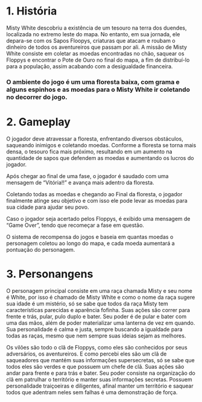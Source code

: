 # 1. História
Misty White descobriu a existência de um tesouro na terra dos duendes, localizada no extremo leste do mapa. No entanto, em sua jornada, ele depara-se com os Sapos Floopys, criaturas que atacam e roubam o dinheiro de todos os aventureiros que passam por ali. 
A missão de Misty White consiste em coletar as moedas encontradas no chão, saquear os Floppys e encontrar o Pote de Ouro no final do mapa, a fim de distribuí-lo para a população, assim acabando com a desigualdade financeira.

### O ambiente do jogo é um uma floresta baixa, com grama e alguns espinhos e as moedas para o Misty White ir coletando no decorrer do jogo.

# 2. Gameplay
O jogador deve atravessar a floresta, enfrentando diversos obstáculos, saqueando inimigos e coletando moedas. Conforme a floresta se torna mais densa, o tesouro fica mais próximo, resultando em um aumento na quantidade de sapos que defendem as moedas e aumentando os lucros do jogador. 

Após chegar ao final de uma fase, o jogador é saudado com uma mensagem de “Vitória!!” e avança mais adentro da floresta.

Coletando todas as moedas e chegando ao Final da floresta, o jogador finalmente atinge seu objetivo e com isso ele pode levar as moedas para sua cidade para ajudar seu povo.

Caso o jogador seja acertado pelos Floppys, é exibido uma mensagem de “Game Over”, tendo que recomeçar a fase em questão.

O sistema de recompensa do jogos e baseia em quantas moedas o personagem coletou ao longo do mapa, e cada moeda aumentará a pontuação do personagem.

# 3. Personangens

O personagem principal consiste em uma raça chamada Misty e seu nome é White, por isso é chamado de Misty White e como o nome da raça sugere sua idade é um mistério, só se sabe que todos da raça Misty tem características parecidas e aparência fofinha.
Suas ações são correr para frente e trás, pular, pulo duplo e bater.
Seu poder é de pular e bater com uma das mãos, além de poder materializar uma lanterna de vez em quando.
Sua personalidade é calma e justa, sempre buscando a igualdade para todas as raças, mesmo que nem sempre suas ideias sejam as melhores.

Os vilões são todo o clã de Floppys, como eles são conhecidos por seus adversários, os aventureiros. E como percebi eles são um clã de saqueadores que mantém suas informações supersecretas, só se sabe que todos eles são verdes e que possuem um chefe de clã.
Suas ações são andar para frente e para trás e bater.
Seu poder consiste na organização do clã em patrulhar o território e manter suas informações secretas.
Possuem personalidade traiçoeiras e diligentes, afinal manter um território e saquear todos que adentram neles sem falhas é uma demonstração de força.
